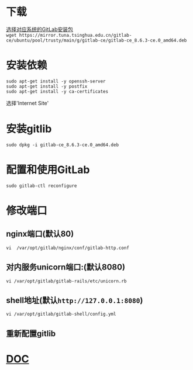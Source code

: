 # 下载
[选择对应系统的GitLab安装包](https://mirror.tuna.tsinghua.edu.cn/gitlab-ce)<br>
`wget https://mirror.tuna.tsinghua.edu.cn/gitlab-ce/ubuntu/pool/trusty/main/g/gitlab-ce/gitlab-ce_8.6.3-ce.0_amd64.deb`

# 安装依赖
`sudo apt-get install -y openssh-server`<br>
`sudo apt-get install -y postfix`<br>
`sudo apt-get install -y ca-certificates`<br>

选择'Internet Site'

# 安装gitlib
`sudo dpkg -i gitlab-ce_8.6.3-ce.0_amd64.deb`

# 配置和使用GitLab

`sudo gitlab-ctl reconfigure`


# 修改端口

## nginx端口(默认80)
`vi  /var/opt/gitlab/nginx/conf/gitlab-http.conf`<br>

## 对内服务unicorn端口:(默认8080)
`vi /var/opt/gitlab/gitlab-rails/etc/unicorn.rb`<br>

## shell地址(默认`http://127.0.0.1:8080`)
`vi /var/opt/gitlab/gitlab-shell/config.yml`<br>

## 重新配置gitlib

# [DOC](http://wlx.westgis.ac.cn/1373/)